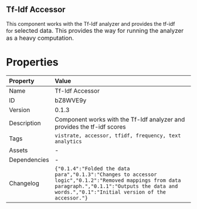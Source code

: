 <h2>Tf-Idf Accessor</h2><p>This component works with the Tf-Idf analyzer and provides the tf-idf for&nbsp;<span style="color: var(--color-secondary-text); font-family: var(--font-secondary); font-size: 1rem; background-color: var(--color-primary-shade-2);">selected&nbsp;</span><span style="color: var(--color-secondary-text); font-family: var(--font-secondary); font-size: 1rem; background-color: var(--color-primary-shade-2);">data. This provides the way for running the analyzer as a heavy computation.</span></p>

# Properties

| Property | Value |
| :--- | :--- |
| Name | Tf-Idf Accessor |
| ID | bZ8WVE9y |
| Version | 0.1.3 |
| Description | Component works with the Tf-Idf analyzer and provides the tf-idf scores |
| Tags | `vistrate, accessor, tfidf, frequency, text analytics` |
| Assets | - |
| Dependencies | - |
| Changelog | `{"0.1.4":"Folded the data para","0.1.3":"Changes to accessor logic","0.1.2":"Removed mappings from data paragraph.","0.1.1":"Outputs the data and words.","0.1":"Initial version of the accessor."}` |